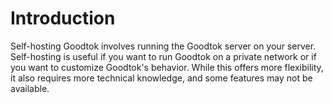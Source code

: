 # Introduction

Self-hosting Goodtok involves running the Goodtok server on your server. Self-hosting is useful if you want to run Goodtok on a private network or if you want to customize Goodtok's behavior. While this offers more flexibility, it also requires more technical knowledge, and some features may not be available.
